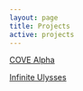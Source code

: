 ```yaml
---
layout: page
title: Projects
active: projects
---
```

<a href="http://dev-rc-distro.pantheon.io/">COVE Alpha</a>

<a href="http://infiniteulysses.com">Infinite Ulysses</a>
